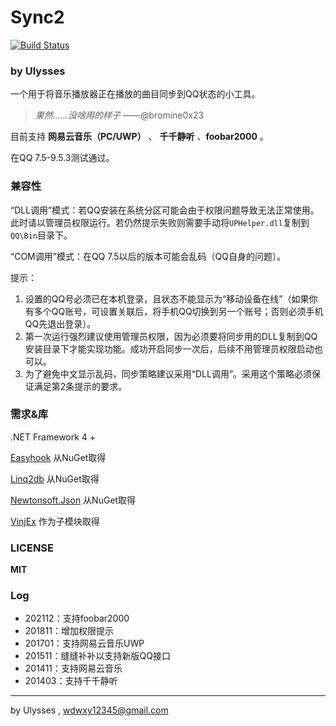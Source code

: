 ﻿# Sync2

[![Build Status](https://ci.appveyor.com/api/projects/status/apiqkde3648ykncb?svg=true)](https://ci.appveyor.com/project/UlyssesWu/sync2)

### by Ulysses

一个用于将音乐播放器正在播放的曲目同步到QQ状态的小工具。

>*果然……没啥用的样子*   ——@bromine0x23

目前支持 **网易云音乐（PC/UWP）** 、 **千千静听** 、**foobar2000** 。

在QQ 7.5-9.5.3测试通过。

### 兼容性

“DLL调用”模式：若QQ安装在系统分区可能会由于权限问题导致无法正常使用。此时请以管理员权限运行。若仍然提示失败则需要手动将`UPHelper.dll`复制到`QQ\Bin`目录下。

“COM调用”模式：在QQ 7.5以后的版本可能会乱码（QQ自身的问题）。

提示：

1. 设置的QQ号必须已在本机登录，且状态不能显示为“移动设备在线”（如果你有多个QQ账号，可设置关联后，将手机QQ切换到另一个账号；否则必须手机QQ先退出登录）。
2. 第一次运行强烈建议使用管理员权限，因为必须要将同步用的DLL复制到QQ安装目录下才能实现功能。成功开启同步一次后，后续不用管理员权限启动也可以。
3. 为了避免中文显示乱码，同步策略建议采用“DLL调用”。采用这个策略必须保证满足第2条提示的要求。

### 需求&库

.NET Framework 4 +

[Easyhook](https://easyhook.github.io/) 从NuGet取得

[Linq2db](https://github.com/linq2db/linq2db) 从NuGet取得

[Newtonsoft.Json](https://github.com/JamesNK/Newtonsoft.Json) 从NuGet取得

[VinjEx](https://github.com/UlyssesWu/VinjEx) 作为子模块取得

### LICENSE

**MIT**

### Log
- 202112：支持foobar2000
- 201811：增加权限提示
- 201701：支持网易云音乐UWP
- 201511：缝缝补补以支持新版QQ接口
- 201411：支持网易云音乐
- 201403：支持千千静听

---

by Ulysses , wdwxy12345@gmail.com
